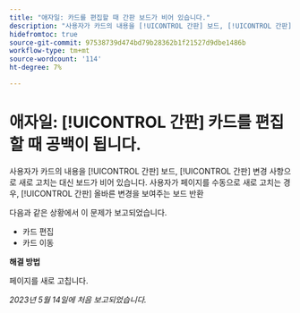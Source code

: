 ```yaml
---
title: "애자일: 카드를 편집할 때 간판 보드가 비어 있습니다."
description: "사용자가 카드의 내용을 [!UICONTROL 간판] 보드, [!UICONTROL 간판] 변경 사항으로 새로 고치는 대신 보드가 비어 있습니다. 사용자가 페이지를 수동으로 새로 고치는 경우, [!UICONTROL 간판] 올바른 변경을 보여주는 보드 반환"
hidefromtoc: true
source-git-commit: 97538739d474bd79b28362b1f21527d9dbe1486b
workflow-type: tm+mt
source-wordcount: '114'
ht-degree: 7%

---
```



# 애자일: [!UICONTROL 간판] 카드를 편집할 때 공백이 됩니다.

사용자가 카드의 내용을 [!UICONTROL 간판] 보드, [!UICONTROL 간판] 변경 사항으로 새로 고치는 대신 보드가 비어 있습니다. 사용자가 페이지를 수동으로 새로 고치는 경우, [!UICONTROL 간판] 올바른 변경을 보여주는 보드 반환

다음과 같은 상황에서 이 문제가 보고되었습니다.

* 카드 편집
* 카드 이동

**해결 방법**

페이지를 새로 고칩니다.

_2023년 5월 14일에 처음 보고되었습니다._

